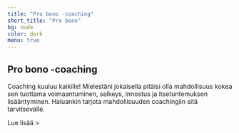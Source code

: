 ```yaml
---
title: "Pro bono -coaching"
short_title: "Pro bono"
bg: nude
color: dark
menu: true
---
```


## Pro bono -coaching

Coaching kuuluu kaikille! Mielestäni jokaisella pitäisi olla mahdollisuus kokea sen tuottama voimaantuminen, selkeys, innostus ja itsetuntemuksen lisääntyminen.
Haluankin tarjota mahdollisuuden coachingiin sitä tarvitsevalle.

<a id="expand-pro_bono_coaching" class="expand-link">Lue lisää &gt;</a>

<div id="expandable-pro_bono_coaching" class="expandable-container" style="display:none;">

<p>
	<div class="apply_button">
		<span>HAKU AUKEAA SYKSYLLÄ 2019</span>
	</div>
</p>

<p>
Viime syksynä sain kunnian olla mukana International Coach Federationin (ICF) ja SPR:n yhteisessä pro bono -coachingprojektissa, jossa coachasin yhtä SPR:n piirin puheenjohtajaa. Koin valtavan merkitykselliseksi ja tärkeäksi, että sain olla auttamassa arvokasta vapaaehtoistyötä tekevää
henkilöä onnistumaan omassa työssään. Kokemuksen innoittamana päätinkin jatkaa hyvän tekemistä ottamalla yhden pro bono -asiakkaan joka kevät ja syksy.
</p>

<p>
<b>Mitä?</b>
Haetko uutta suuntaa urallesi tai haluatko kirkastaa tavoitteitasi? Haluatko kehittyä johtajana, vuorovaikuttajana tai yrittäjänä? Kaipaatko vastauksia kysymyksiin ”kuka minä olen”, ”mitkä ovat vahvuuteni” tai ”mitä minä todella haluan”? Olipa tavoitteesi mikä tahansa, minä autan sinua
löytämään olennaisen äärelle. Jotta onnistut.
</p>

<p>
Tarjoan mahdollisuuden veloituksettomaan henkilökohtaiseen valmennukseen, johon kuuluu 5 coachingtapaamista, välitehtäviä ja etätuki sähköpostitse koko prosessin ajan. Tapaamiset kasvokkain järjestetään toimistollani Helsingin Munkkivuoressa. Coachingkeskustelut voidaan toteuttaa myös virtuaalisesti (esim. skype tai zoom). Valmennus viedään päätökseen elokuun
alkuun mennessä.
</p>

<p>
<b>Kenelle?</b>
Tämä mahdollisuus sopii henkilölle, joka aidosti kokee hyötyvänsä henkilökohtaisesta valmennuksesta juuri nyt, on motivoitunut kehittymään ja haluaa sitoutua coachingprosessiin touko-elokuun välillä. Coachattavan iällä, ammatilla, asemalla tms. ei ole merkitystä.
Huomioin valinnassa coachingin vaikuttavuuden: mitä enemmän henkilön onnistuminen työssään vaikuttaa muihin ihmisiin ja/tai hänen ympäristöönsä, eli mitä laajemmalle coachingin positiiviset tulokset kantavat, sitä parempi.
</p>

<p id="hae_pro_bono">
<b>Miten haen mukaan?</b>
Kerro hakemuksessasi: Kuka sinä olet? Miksi juuri sinut tulisi valita? Mihin tarvitset coachingia? Miten voisin auttaa sinua? Onko sinulla aikaisempaa kokemusta coachingista? Koska, millaista?
Miten coaching onnistuisi sinulle aikataulullisesti elokuun alkuun mennessä?
</p>

<p>
Tarkemmat hakuohjeet julkaistaan syksyllä 2019.
</p>
<!--
<p>
Lähetä hakemuksesi viimeistään maanantaina 13.5. sähköpostilla <a href="mailto:hedy@kapri.fi">hedy@hedykapri.fi</a> tai täytä <a href="#otayhteytta">yhteydenottolomake</a>. Kirjoita otsikoksi Haku: Pro bono - coaching. Ilmoitan valitulle henkilökohtaisesti viimeistään 15.5.2019.
</p>
-->

<a id="collapse-pro_bono_coaching" class="collapse-link">X Sulje</a>
</div>
